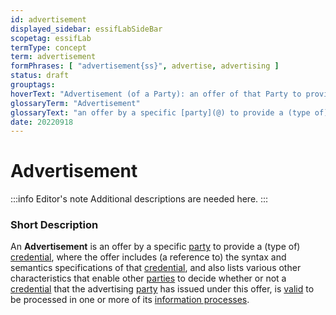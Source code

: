 ```yaml
---
id: advertisement
displayed_sidebar: essifLabSideBar
scopetag: essifLab
termType: concept
term: advertisement
formPhrases: [ "advertisement{ss}", advertise, advertising ]
status: draft
grouptags:
hoverText: "Advertisement (of a Party): an offer of that Party to provide a (type of) Credential, where the offer includes (a reference to) the syntax and semantics specifications of that Credential, and also lists various other characteristics that enable other Parties to decide whether or not a Credential that the advertising Party has issued under this offer, isValid to be processed in one or more of its Information processes."
glossaryTerm: "Advertisement"
glossaryText: "an offer by a specific [party](@) to provide a (type of) [credential](@), where the offer includes (a reference to) the syntax and semantics specifications of that [credential](@), and also lists various other characteristics that enable other [parties](@) to decide whether or not a [credential](@) that the advertising [party](@) has issued under this offer, is [valid](validate@) to be processed in one or more of its [information processes](information-process@)."
date: 20220918
---
```


# Advertisement

:::info Editor's note
Additional descriptions are needed here.
:::

### Short Description

An **Advertisement** is an offer by a specific [party](@) to provide a (type of) [credential](@), where the offer includes (a reference to) the syntax and semantics specifications of that [credential](@), and also lists various other characteristics that enable other [parties](@) to decide whether or not a [credential](@) that the advertising [party](@) has issued under this offer, is [valid](validate@) to be processed in one or more of its [information processes](information-process@).
